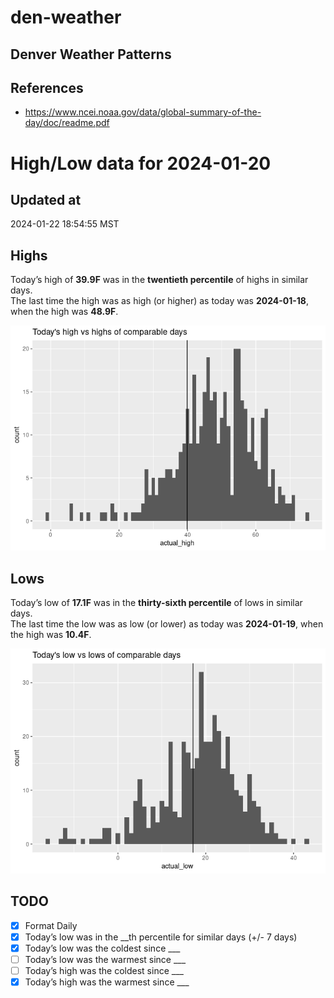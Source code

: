 # den-weather

## Denver Weather Patterns

## References

- <https://www.ncei.noaa.gov/data/global-summary-of-the-day/doc/readme.pdf>

# High/Low data for 2024-01-20

## Updated at

2024-01-22 18:54:55 MST

## Highs

Today’s high of **39.9F** was in the **twentieth percentile** of highs
in similar days.  
The last time the high was as high (or higher) as today was
**2024-01-18**, when the high was **48.9F**.

![](readme_files/figure-commonmark/unnamed-chunk-4-1.png)

## Lows

Today’s low of **17.1F** was in the **thirty-sixth percentile** of lows
in similar days.  
The last time the low was as low (or lower) as today was **2024-01-19**,
when the high was **10.4F**.

![](readme_files/figure-commonmark/unnamed-chunk-6-1.png)

## TODO

- [x] Format Daily
- [x] Today’s low was in the \_\_th percentile for similar days (+/- 7
  days)
- [x] Today’s low was the coldest since \_\_\_
- [ ] Today’s low was the warmest since \_\_\_
- [ ] Today’s high was the coldest since \_\_\_
- [x] Today’s high was the warmest since \_\_\_
